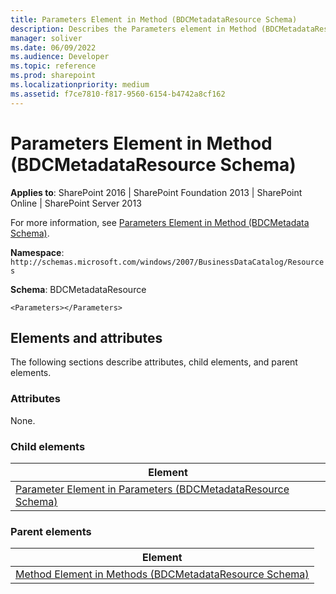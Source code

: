 ```yaml
---
title: Parameters Element in Method (BDCMetadataResource Schema)
description: Describes the Parameters element in Method (BDCMetadataResource Schema) and provides the elements and attributes.
manager: soliver
ms.date: 06/09/2022
ms.audience: Developer
ms.topic: reference
ms.prod: sharepoint
ms.localizationpriority: medium
ms.assetid: f7ce7810-f817-9560-6154-b4742a8cf162
---
```


# Parameters Element in Method (BDCMetadataResource Schema)

**Applies to**: SharePoint 2016 | SharePoint Foundation 2013 | SharePoint Online | SharePoint Server 2013

For more information, see [Parameters Element in Method (BDCMetadata Schema)](parameters-element-in-method-bdcmetadata-schema.md).

**Namespace**: `http://schemas.microsoft.com/windows/2007/BusinessDataCatalog/Resources`

**Schema**: BDCMetadataResource

```
<Parameters></Parameters>
```

## Elements and attributes

The following sections describe attributes, child elements, and parent elements.

### Attributes

None.

### Child elements

| Element |
| --- |
| [Parameter Element in Parameters (BDCMetadataResource Schema)](parameter-element-in-parameters-bdcmetadataresource-schema.md) |

### Parent elements

| Element |
| --- |
| [Method Element in Methods (BDCMetadataResource Schema)](method-element-in-methods-bdcmetadataresource-schema.md) |









